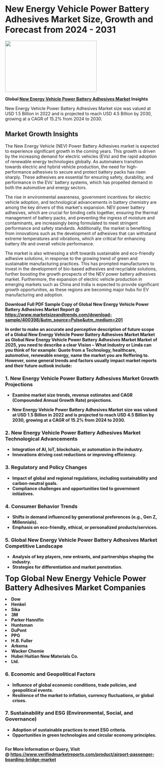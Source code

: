 <H1>New Energy Vehicle Power Battery Adhesives Market Size, Growth and Forecast from 2024 - 2031</H1><img class="aligncenter size-medium wp-image-584254" src="https://thirdeyenews.in/wp-content/uploads/2024/09/Global-Market-Research-300x168.jpeg" alt="" width="300" height="168" /><p><strong>Global&nbsp;<a href="https://www.marketsizeandtrends.com/download-sample/400398/&amp;utm_source=Pulse&amp;utm_medium=201">New Energy Vehicle Power Battery Adhesives Market</a> Insights</strong></p><p>New Energy Vehicle Power Battery Adhesives Market size was valued at USD 1.5 Billion in 2022 and is projected to reach USD 4.5 Billion by 2030, growing at a CAGR of 15.2% from 2024 to 2030.</p><p><h2>Market Growth Insights</h2> <p>The New Energy Vehicle (NEV) Power Battery Adhesives market is expected to experience significant growth in the coming years. This growth is driven by the increasing demand for electric vehicles (EVs) and the rapid adoption of renewable energy technologies globally. As automakers transition towards electric and hybrid vehicle production, the need for high-performance adhesives to secure and protect battery packs has risen sharply. These adhesives are essential for ensuring safety, durability, and performance in the EVs' battery systems, which has propelled demand in both the automotive and energy sectors.</p> <p><strong></strong></p> <p>The rise in environmental awareness, government incentives for electric vehicle adoption, and technological advancements in battery chemistry are among the key drivers of this market's expansion. NEV power battery adhesives, which are crucial for binding cells together, ensuring the thermal management of battery packs, and preventing the ingress of moisture and contaminants, are increasingly being formulated to meet stringent performance and safety standards. Additionally, the market is benefiting from innovations such as the development of adhesives that can withstand extreme temperatures and vibrations, which are critical for enhancing battery life and overall vehicle performance.</p> <p>The market is also witnessing a shift towards sustainable and eco-friendly adhesive solutions, in response to the growing trend of green and sustainable manufacturing practices. This has prompted manufacturers to invest in the development of bio-based adhesives and recyclable solutions, further boosting the growth prospects of the NEV power battery adhesives market. Furthermore, the expansion of electric vehicle production in emerging markets such as China and India is expected to provide significant growth opportunities, as these regions are becoming major hubs for EV manufacturing and adoption.</p> <p><strong></p><p><span class=""><strong>Download Full PDF Sample Copy of Global New Energy Vehicle Power Battery Adhesives Market Report</strong> @ <a href="https://www.marketsizeandtrends.com/download-sample/400398/&amp;utm_source=Pulse&amp;utm_medium=201" target="_blank">https://www.marketsizeandtrends.com/download-sample/400398/&amp;utm_source=Pulse&amp;utm_medium=201</a></span></p><p>In order to make an accurate and perceptive description of future scope of a Global&nbsp;New Energy Vehicle Power Battery Adhesives Market Market as Global&nbsp;New Energy Vehicle Power Battery Adhesives Market Market of 2025, you need to describe a clear Vision &ndash; What Industry or Linda can you think of for example: Quote from a Technology, healthcare, automotive, renewable energy, name the market you are Reffering to. However, some general trends and factors usually impact market reports and their future outlook include:</p><h3>1.&nbsp;<strong>New Energy Vehicle Power Battery Adhesives Market Growth Projections</strong></h3><ul><li>Examine market size trends, revenue estimates and CAGR (Compounded Annual Growth Rate) projections.</li><li><p>New Energy Vehicle Power Battery Adhesives Market size was valued at USD 1.5 Billion in 2022 and is projected to reach USD 4.5 Billion by 2030, growing at a CAGR of 15.2% from 2024 to 2030.</p></li></ul><h3>2.&nbsp;<strong>New Energy Vehicle Power Battery Adhesives Market Technological Advancements</strong></h3><ul><li>Integration of AI, IoT, blockchain, or automation in the industry.</li><li>Innovations driving cost reductions or improving efficiency.</li></ul><h3>3.&nbsp;<strong>Regulatory and Policy Changes</strong></h3><ul><li>Impact of global and regional regulations, including sustainability and carbon-neutral goals.</li><li>Compliance challenges and opportunities tied to government initiatives.</li></ul><h3>4.&nbsp;<strong>Consumer Behavior Trends</strong></h3><ul><li>Shifts in demand influenced by generational preferences (e.g., Gen Z, Millennials).</li><li>Emphasis on eco-friendly, ethical, or personalized products/services.</li></ul><h3>5.&nbsp;<strong>Global New Energy Vehicle Power Battery Adhesives Market Competitive Landscape</strong></h3><ul><li>Analysis of key players, new entrants, and partnerships shaping the industry.</li><li>Strategies for differentiation and market penetration.</li></ul><p data-pm-slice="1 1 []"><span style="color: inherit; font-family: inherit; font-size: 25px;">Top Global New Energy Vehicle Power Battery Adhesives Market Companies</span></p><div class="" data-test-id=""><p><li>Dow</li><li> Henkel</li><li> Sika</li><li> 3M</li><li> Parker Hannifin</li><li> Huntsman</li><li> DuPont</li><li> PPG</li><li> H.B. Fuller</li><li> Arkema</li><li> Wacker Chemie</li><li> Hubei Huitian New Materials Co.</li><li>Ltd.</li></p></div><h3>6.&nbsp;<strong>Economic and Geopolitical Factors</strong></h3><ul><li>Influence of global economic conditions, trade policies, and geopolitical events.</li><li>Resilience of the market to inflation, currency fluctuations, or global crises.</li></ul><h3>7.&nbsp;<strong>Sustainability and ESG (Environmental, Social, and Governance)</strong></h3><ul><li>Adoption of sustainable practices to meet ESG criteria.</li><li>Opportunities in green technologies and circular economy principles.</li></ul><h2><strong style="font-size: 14px;">For More Information or Query, Visit @&nbsp;</strong><a style="background-color: #ffffff; font-size: 14px;" href="https://www.marketsizeandtrends.com/report/new-energy-vehicle-power-battery-adhesives-market/" target="_blank">https://www.verifiedmarketreports.com/product/airport-passenger-boarding-bridge-market</a></h2>
